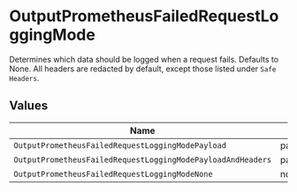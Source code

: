 # OutputPrometheusFailedRequestLoggingMode

Determines which data should be logged when a request fails. Defaults to None.  All headers are redacted by default, except those listed under `Safe Headers`.


## Values

| Name                                                        | Value                                                       |
| ----------------------------------------------------------- | ----------------------------------------------------------- |
| `OutputPrometheusFailedRequestLoggingModePayload`           | payload                                                     |
| `OutputPrometheusFailedRequestLoggingModePayloadAndHeaders` | payloadAndHeaders                                           |
| `OutputPrometheusFailedRequestLoggingModeNone`              | none                                                        |